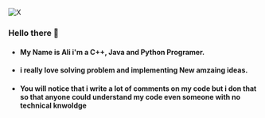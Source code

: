 ![X](https://user-images.githubusercontent.com/83194640/134569100-35e2e12a-7d2f-41ce-9d36-c8edda1cb7d9.png "Ali Lateef")
### Hello there 👋
* #### My Name is Ali i'm a **C++, Java and Python** Programer.
* #### i really love solving problem and implementing New amzaing ideas.
* #### You will notice that i write a lot of comments on my code but i don that so that anyone could understand my code even someone with no technical knwoldge
